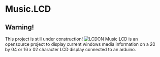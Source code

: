 # Music.LCD
## Warning!
This project is still under construction!
![LCDON](https://github.com/FikuSystems/MusicLCD/assets/87896898/72297a65-e1c0-4ccb-8d9e-aa293f104ed6)
Music LCD is an opensource project to display current windows media information on a 20 by 04 or 16 x 02 character LCD display connected to an arduino.
